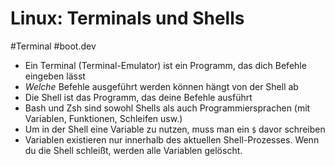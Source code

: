# Linux: Terminals und Shells

#Terminal #boot.dev

- Ein Terminal (Terminal-Emulator) ist ein Programm, das dich Befehle eingeben lässt
- _Welche_ Befehle ausgeführt werden können hängt von der Shell ab
- Die Shell ist das Programm, das deine Befehle ausführt
- Bash und Zsh sind sowohl Shells als auch Programmiersprachen (mit Variablen, Funktionen, Schleifen usw.)
- Um in der Shell eine Variable zu nutzen, muss man ein `$` davor schreiben
- Variablen existieren nur innerhalb des aktuellen Shell-Prozesses. Wenn du die Shell schleißt, werden alle Variablen gelöscht.
